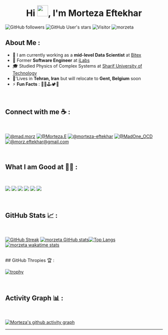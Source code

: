 
<h1 align="center">Hi <img src="https://media.giphy.com/media/hvRJCLFzcasrR4ia7z/giphy.gif" width="35">, I'm Morteza Eftekhar</h1>

![GitHub followers](https://img.shields.io/github/followers/morzeta?style=social) ![GitHub User's stars](https://img.shields.io/github/stars/morzeta?style=social) ![Visitor](https://visitor-badge.laobi.icu/badge?page_id=morzeta.repoName) <img src="https://komarev.com/ghpvc/?username=morzeta" alt="morzeta" />

## About Me :

- 🏢 I am currently working as a **mid-level Data Scientist** at [Bitex](https://bitex.ir/)
- 🏢 Former **Software Engineer** at [iLabs](https://www.ilabs.lk/)
- 🎓 Studied Physics of Complex Systems at [Sharif University of Technology](https://www.sharif.edu/web/physics/complex-systems)
- 🏡'Lives in **Tehran, Iran** but will relocate to **Gent, Belgium** soon
- ⚡ **Fun Facts** : 🧗🎶🕹🏕🥾

<br>

## Connect with me ☕ :

<br>

[![@mad.morz](https://img.icons8.com/fluency/48/000000/instagram-new.png "@mad.morz")](https://www.instagram.com/mad.morz/) [![@Morteza.E](https://img.icons8.com/fluency/48/000000/facebook.png "@Morteza.E")](https://www.facebook.com/Morteza.E) [![@morteza-eftekhar](https://img.icons8.com/fluency/48/000000/linkedin.png "@morteza-eftekhar")](https://www.linkedin.com/in/morteza-eftekhar) [![@MadOne_OCD](https://img.icons8.com/fluency/48/000000/twitter-squared.png "@MadOne_OCD")](https://twitter.com/MadOne_OCD) [![@morz.eftekhar@gmail.com](https://img.icons8.com/fluency/48/000000/apple-mail.png "@morz.eftekhar@gmail.com")](morz.eftekhar@gmail.com)

<br>

## What I am Good at 🧑‍💻 :

<br>

<img src="https://img.icons8.com/color/python"/> <img src="https://img.icons8.com/color/tensorflow"/> <img src="https://img.icons8.com/color/git"/> <img src="https://img.icons8.com/color/docker"/> <img src="https://img.icons8.com/color/sql"/> <img src="https://img.icons8.com/color/bash"/>

<br>

## GitHub Stats 📈 :

<br>

[![GitHub Streak](https://github-readme-streak-stats.herokuapp.com?user=morzeta&theme=blue-green&date_format=M%20j%5B%2C%20Y%5D)](https://git.io/streak-stats) [![morzeta GitHub stats](https://github-readme-stats.vercel.app/api?username=morzeta&theme=blue-green)](https://github.com/morzeta/github-readme-stats)[![Top Langs](https://github-readme-stats.vercel.app/api/top-langs/?username=morzeta&theme=blue-green)](https://github.com/morzeta/github-readme-stats)[![morzeta wakatime stats](https://github-readme-stats.vercel.app/api/wakatime/?username=morzeta&v=2&theme=blue-green)](https://github.com/morzeta/github-readme-stats)



<br>
## GitHub Thropies 🏆 :

<br>

[![trophy](https://github-profile-trophy.vercel.app/?username=morzeta&theme=alduin)](https://github.com/morzeta/github-profile-trophy)

<br>

## Activity Graph 📊 :

<br>

[![Morteza's github activity graph](https://github-readme-activity-graph.cyclic.app/graph?username=morzeta&bg_color=000&color=fff&line=00E676&point=fff&hide_border=true)](https://github.com/morzeta/github-readme-activity-graph)

---

